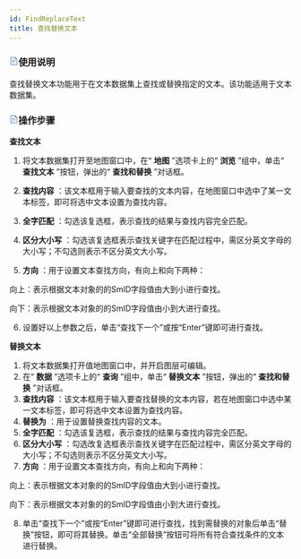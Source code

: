 ```yaml
---
id: FindReplaceText
title: 查找替换文本
---
```

### ![](../img/read.gif)使用说明

查找替换文本功能用于在文本数据集上查找或替换指定的文本。该功能适用于文本数据集。

### ![](../img/read.gif)操作步骤

**查找文本**

1. 将文本数据集打开至地图窗口中，在“ **地图** ”选项卡上的“ **浏览** ”组中，单击“ **查找文本** ”按钮，弹出的“ **查找和替换** ”对话框。

2. **查找内容** ：该文本框用于输入要查找的文本内容，在地图窗口中选中了某一文本标签，即可将选中文本设置为查找内容。
3. **全字匹配** ：勾选该复选框，表示查找的结果与查找内容完全匹配。
4. **区分大小写** ：勾选该复选框表示查找关键字在匹配过程中，需区分英文字母的大小写；不勾选则表示不区分英文大小写。
5. **方向** ：用于设置文本查找方向，有向上和向下两种： 

向上：表示根据文本对象的的SmID字段值由大到小进行查找。

向下：表示根据文本对象的的SmID字段值由小到大进行查找。

6. 设置好以上参数之后，单击“查找下一个”或按“Enter”键即可进行查找。

**替换文本**

1. 将文本数据集打开值地图窗口中，并开启图层可编辑。
2. 在“ **数据** ”选项卡上的“ **查询** ”组中，单击“ **替换文本** ”按钮，弹出的“ **查找和替换** ”对话框。
3. **查找内容** ：该文本框用于输入要查找替换的文本内容，若在地图窗口中选中某一文本标签，即可将选中文本设置为查找内容。
4. **替换为** ：用于设置替换查找内容的文本。
5. **全字匹配** ：勾选该复选框，表示查找的结果与查找内容完全匹配。
6. **区分大小写** ：勾选改复选框表示查找关键字在匹配过程中，需区分英文字母的大小写；不勾选则表示不区分英文大小写。
7. **方向** ：用于设置文本查找方向，有向上和向下两种： 

向上：表示根据文本对象的的SmID字段值由大到小进行查找。

向下：表示根据文本对象的的SmID字段值由小到大进行查找。

8. 单击“查找下一个”或按“Enter”键即可进行查找，找到需替换的对象后单击“替换”按钮，即可将其替换。单击“全部替换”按钮可将所有符合查找条件的文本进行替换。


